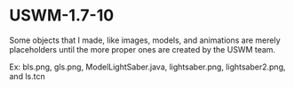 # USWM-1.7-10

Some objects that I made, like images, models, and animations are merely placeholders until the more proper ones are created by the USWM team.

Ex:		bls.png, gls.png, ModelLightSaber.java, lightsaber.png, lightsaber2.png, and ls.tcn
